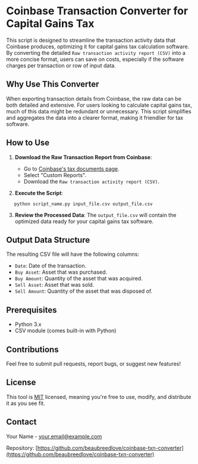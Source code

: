 # Coinbase Transaction Converter for Capital Gains Tax

This script is designed to streamline the transaction activity data that Coinbase produces, optimizing it for capital gains tax calculation software. By converting the detailed `Raw transaction activity report (CSV)` into a more concise format, users can save on costs, especially if the software charges per transaction or row of input data.

## Why Use This Converter

When exporting transaction details from Coinbase, the raw data can be both detailed and extensive. For users looking to calculate capital gains tax, much of this data might be redundant or unnecessary. This script simplifies and aggregates the data into a clearer format, making it friendlier for tax software.

## How to Use

1. **Download the Raw Transaction Report from Coinbase**:
    - Go to [Coinbase's tax documents page](https://accounts.coinbase.com/taxes/documents).
    - Select "Custom Reports".
    - Download the `Raw transaction activity report (CSV)`.

2. **Execute the Script**:
```
   python script_name.py input_file.csv output_file.csv
```

3. **Review the Processed Data**: The `output_file.csv` will contain the optimized data ready for your capital gains tax software.

## Output Data Structure

The resulting CSV file will have the following columns:

- `Date`: Date of the transaction.
- `Buy Asset`: Asset that was purchased.
- `Buy Amount`: Quantity of the asset that was acquired.
- `Sell Asset`: Asset that was sold.
- `Sell Amount`: Quantity of the asset that was disposed of.

## Prerequisites

- Python 3.x
- CSV module (comes built-in with Python)

## Contributions

Feel free to submit pull requests, report bugs, or suggest new features!

## License

This tool is [MIT](https://choosealicense.com/licenses/mit/) licensed, meaning you're free to use, modify, and distribute it as you see fit.

## Contact

Your Name - your.email@example.com

Repository: [https://github.com/beaubreedlove/coinbase-txn-converter](https://github.com/beaubreedlove/coinbase-txn-converter)
